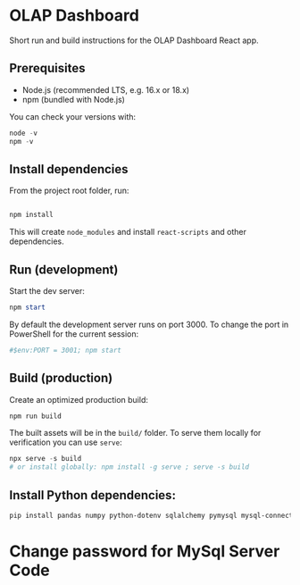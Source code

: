 # OLAP Dashboard

Short run and build instructions for the OLAP Dashboard React app.

## Prerequisites

- Node.js (recommended LTS, e.g. 16.x or 18.x)
- npm (bundled with Node.js)

You can check your versions with:

```powershell
node -v
npm -v
```

## Install dependencies

From the project root folder, run:

```powershell

npm install
```

This will create `node_modules` and install `react-scripts` and other dependencies.

## Run (development)

Start the dev server:

```powershell
npm start
```

By default the development server runs on port 3000. To change the port in PowerShell for the current session:

```powershell
#$env:PORT = 3001; npm start
```

## Build (production)

Create an optimized production build:

```powershell
npm run build
```

The built assets will be in the `build/` folder. To serve them locally for verification you can use `serve`:

```powershell
npx serve -s build
# or install globally: npm install -g serve ; serve -s build
```

## Install Python dependencies:
```powershell
pip install pandas numpy python-dotenv sqlalchemy pymysql mysql-connector-python openpyxl jupyter
```

# Change password for MySql Server Code



